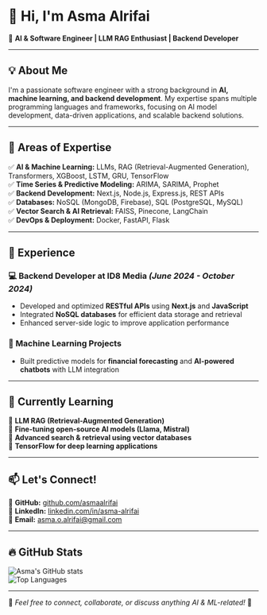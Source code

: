 # 👋 Hi, I'm Asma Alrifai  
🚀 **AI & Software Engineer | LLM RAG Enthusiast | Backend Developer**

---

## 💡 About Me  
I'm a passionate software engineer with a strong background in **AI, machine learning, and backend development**. My expertise spans multiple programming languages and frameworks, focusing on AI model development, data-driven applications, and scalable backend solutions.

---

## 🔬 Areas of Expertise  
✅ **AI & Machine Learning:** LLMs, RAG (Retrieval-Augmented Generation), Transformers, XGBoost, LSTM, GRU, TensorFlow  
✅ **Time Series & Predictive Modeling:** ARIMA, SARIMA, Prophet  
✅ **Backend Development:** Next.js, Node.js, Express.js, REST APIs  
✅ **Databases:** NoSQL (MongoDB, Firebase), SQL (PostgreSQL, MySQL)  
✅ **Vector Search & AI Retrieval:** FAISS, Pinecone, LangChain  
✅ **DevOps & Deployment:** Docker, FastAPI, Flask  

---

## 📌 Experience  
### **💻 Backend Developer at ID8 Media** _(June 2024 - October 2024)_  
- Developed and optimized **RESTful APIs** using **Next.js** and **JavaScript**  
- Integrated **NoSQL databases** for efficient data storage and retrieval  
- Enhanced server-side logic to improve application performance  

### **🤖 Machine Learning Projects**  
- Built predictive models for **financial forecasting** and **AI-powered chatbots** with LLM integration  

---

## 🌱 Currently Learning  
📌 **LLM RAG (Retrieval-Augmented Generation)**  
📌 **Fine-tuning open-source AI models (Llama, Mistral)**  
📌 **Advanced search & retrieval using vector databases**  
📌 **TensorFlow for deep learning applications**  

---

## 📫 Let's Connect!  
🔗 **GitHub:** [github.com/asmaalrifai](#)  
💼 **LinkedIn:** [linkedin.com/in/asma-alrifai](#)  
📧 **Email:** asma.o.alrifai@gmail.com  

---

## 🔥 GitHub Stats  
![Asma's GitHub stats](https://github-readme-stats.vercel.app/api?username=asmaalrifai&show_icons=true&theme=tokyonight)  
![Top Languages](https://github-readme-stats.vercel.app/api/top-langs/?username=asmaalrifai&layout=compact&theme=tokyonight)  

---

🔹 *Feel free to connect, collaborate, or discuss anything AI & ML-related!* 🚀  
